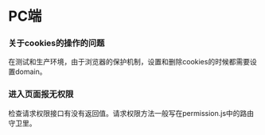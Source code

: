 # PC端

### 关于cookies的操作的问题
在测试和生产环境，由于浏览器的保护机制，设置和删除cookies的时候都需要设置domain。

### 进入页面报无权限
检查请求权限接口有没有返回值。请求权限方法一般写在permission.js中的路由守卫里。